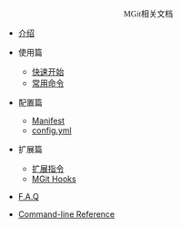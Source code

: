 <center style="font-family:verdana">MGit相关文档</center>

* [介绍](../README.md)

* 使用篇
    * [快速开始](use/how-to-start.md)
    * [常用命令](use/common-commands.md)
* 配置篇
    * [Manifest](config/manifest.md)
    * [config.yml](config/config-env.md)
* 扩展篇
    * [扩展指令](extension/cmd_ext.md)
    * [MGit Hooks](extension/hooks.md)
    
      
    
* [F.A.Q](faq/faq.md)

* [Command-line Reference](commands/commands.md)